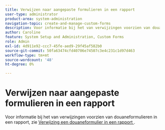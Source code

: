 ```yaml
---
title: Verwijzen naar aangepaste formulieren in een rapport
user-type: administrator
product-area: system-administration
navigation-topic: create-and-manage-custom-forms
description: Voor informatie bij het van verwijzingen voorzien van douaneformulieren in een rapport, zie het artikel "Verwijzing een douaneformulier in een rapport."
author: Caroline
feature: System Setup and Administration, Custom Forms
role: Admin
exl-id: 4d911e92-ccc7-45fe-aed9-29f45af582b0
source-git-commit: 50fa63474cfd40706e74507c3e4c231c1d97d463
workflow-type: tm+mt
source-wordcount: '48'
ht-degree: 0%

---
```


# Verwijzen naar aangepaste formulieren in een rapport

Voor informatie bij het van verwijzingen voorzien van douaneformulieren in een rapport, zie [ Verwijzing een douaneformulier in een rapport ](../../../reports-and-dashboards/reports/creating-and-managing-reports/reference-custom-form-report.md).
